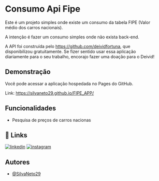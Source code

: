 
# Consumo Api Fipe

Este é um projeto simples onde existe um consumo da tabela FIPE (Valor médio dos carros nacionais).

A intenção é fazer um consumo simples onde não exista back-end. 

A API foi construída pelo https://github.com/deividfortuna, que disponibilizou gratuitamente. Se fizer sentido usar essa aplicação diariamente para o seu trabalho, encorajo fazer uma doação para o Deivid!


## Demonstração

Você pode acessar a aplicação hospedada no Pages do GitHub.

Link: https://silvaneto29.github.io/FIPE_APP/


## Funcionalidades

- Pesquisa de preços de carros nacionas



## 🔗 Links
[![linkedin](https://img.shields.io/badge/linkedin-0A66C2?style=for-the-badge&logo=linkedin&logoColor=white)](https://www.linkedin.com/in/joao-s-soares/)
[![instagram](https://img.shields.io/badge/instagram-1DA1F2?style=for-the-badge&logo=instagram&logoColor=white)](https://www.instagram.com/joaonetogr/)


## Autores

- [@SilvaNeto29](https://github.com/SilvaNeto29)

